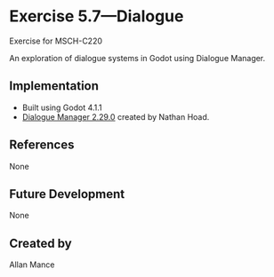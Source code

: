 # Exercise 5.7—Dialogue

Exercise for MSCH-C220

An exploration of dialogue systems in Godot using Dialogue Manager.

## Implementation

 - Built using Godot 4.1.1
 - [Dialogue Manager 2.29.0](https://github.com/nathanhoad/godot_dialogue_manager) created by Nathan Hoad.

## References

None

## Future Development

None

## Created by 

Allan Mance
